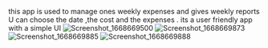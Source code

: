 this app is used to manage ones  weekly expenses and gives weekly reports
U can choose the date ,the cost and the expenses . its a user friendly app with a simple UI
![Screenshot_1668669500](https://user-images.githubusercontent.com/88374622/202383801-2a6fd846-6a6f-4103-97ad-f65652aa29b3.png)
![Screenshot_1668669873](https://user-images.githubusercontent.com/88374622/202383814-606fc514-cc71-40ad-a2a6-968d74a3cbc7.png)
![Screenshot_1668669885](https://user-images.githubusercontent.com/88374622/202383827-856e6b76-a02c-4464-8a4f-ea9c71b7f447.png)
![Screenshot_1668669888](https://user-images.githubusercontent.com/88374622/202383841-3f1324a7-a215-4009-973f-6428e0e27e92.png)
